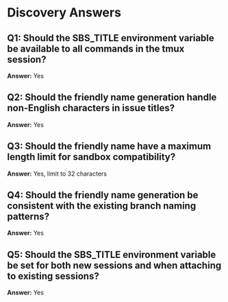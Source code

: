 # Discovery Answers

## Q1: Should the SBS_TITLE environment variable be available to all commands in the tmux session?
**Answer:** Yes

## Q2: Should the friendly name generation handle non-English characters in issue titles?
**Answer:** Yes

## Q3: Should the friendly name have a maximum length limit for sandbox compatibility?
**Answer:** Yes, limit to 32 characters

## Q4: Should the friendly name generation be consistent with the existing branch naming patterns?
**Answer:** Yes

## Q5: Should the SBS_TITLE environment variable be set for both new sessions and when attaching to existing sessions?
**Answer:** Yes